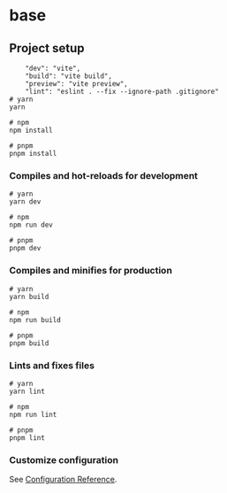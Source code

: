 # base

## Project setup
```
    "dev": "vite",
    "build": "vite build",
    "preview": "vite preview",
    "lint": "eslint . --fix --ignore-path .gitignore"
# yarn
yarn

# npm
npm install

# pnpm
pnpm install
```

### Compiles and hot-reloads for development
```
# yarn
yarn dev

# npm
npm run dev

# pnpm
pnpm dev
```

### Compiles and minifies for production
```
# yarn
yarn build

# npm
npm run build

# pnpm
pnpm build
```

### Lints and fixes files
```
# yarn
yarn lint

# npm
npm run lint

# pnpm
pnpm lint
```

### Customize configuration

See [Configuration Reference](https://vitejs.dev/config/).
